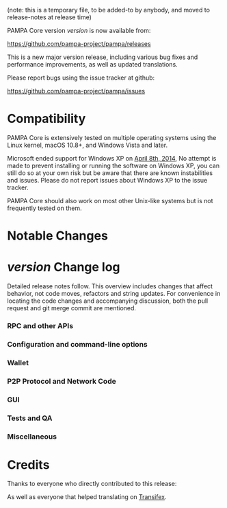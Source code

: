 (note: this is a temporary file, to be added-to by anybody, and moved to release-notes at release time)

PAMPA Core version *version* is now available from:

  <https://github.com/pampa-project/pampa/releases>

This is a new major version release, including various bug fixes and
performance improvements, as well as updated translations.

Please report bugs using the issue tracker at github:

  <https://github.com/pampa-project/pampa/issues>

Compatibility
==============

PAMPA Core is extensively tested on multiple operating systems using
the Linux kernel, macOS 10.8+, and Windows Vista and later.

Microsoft ended support for Windows XP on [April 8th, 2014](https://www.microsoft.com/en-us/WindowsForBusiness/end-of-xp-support),
No attempt is made to prevent installing or running the software on Windows XP, you
can still do so at your own risk but be aware that there are known instabilities and issues.
Please do not report issues about Windows XP to the issue tracker.

PAMPA Core should also work on most other Unix-like systems but is not
frequently tested on them.

Notable Changes
===============



*version* Change log
=================

Detailed release notes follow. This overview includes changes that affect
behavior, not code moves, refactors and string updates. For convenience in locating
the code changes and accompanying discussion, both the pull request and
git merge commit are mentioned.

### RPC and other APIs


### Configuration and command-line options


### Wallet


### P2P Protocol and Network Code


### GUI


### Tests and QA


### Miscellaneous


Credits
=======

Thanks to everyone who directly contributed to this release:


As well as everyone that helped translating on [Transifex](https://www.transifex.com/projects/p/pampa-project-translations/).
